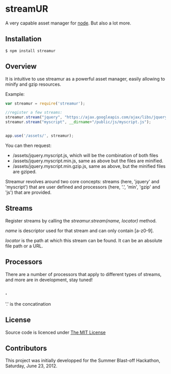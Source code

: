 streamUR
========

A very capable asset manager for [node](http://nodejs.org). But also a lot more.



## Installation

    $ npm install streamur

## Overview


It is intuitive to use streamur as a powerful asset manager, easily allowing to minify and gzip resources. 

Example:

```js
var streamur = require('streamur');

//register a few streams:
streamur.stream("jquery", "https://ajax.googleapis.com/ajax/libs/jquery/1.7.2/jquery.js");
streamur.stream("myscript", __dirname+"/public/js/myscript.js");


app.use('/assets/', streamur);
```

You can then request:

* /assets/jquery.myscript.js, which will be the combination of both files 
* /assets/jquery.myscript.min.js, same as above but the files are minified.
* /assets/jquery.myscript.min.gzip.js, same as above, but the minified files are gziped.

Streamur revolves around two core concepts: streams (here, 'jquery' and 'myscript') that are user defined and processors (here, '.', 'min', 'gzip' and 'js') that are provided.

## Streams

Register streams by calling the *streamur.stream(name, locator)* method. 

*name* is descriptor used for that stream and can only contain [a-z0-9].

*locator* is the path at which this stream can be found. It can be an absolute file path or a URL.

## Processors

There are a number of processors that apply to different types of streams, and more are in development, stay tuned!

### .
'.' is the concatination

## License

Source code is licenced under [The MIT License](https://github.com/jdreux/streamUR/blob/master/LICENSE)

## Contributors

This project was initially developped for the  Summer Blast-off Hackathon, Saturday, June 23, 2012. 